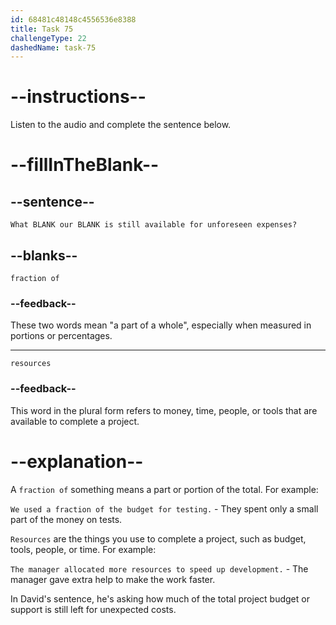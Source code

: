 ```yaml
---
id: 68481c48148c4556536e8388
title: Task 75
challengeType: 22
dashedName: task-75
---
```


<!-- (audio) David: What fraction of our resources is still available for unforeseen expenses? -->

# --instructions--

Listen to the audio and complete the sentence below.

# --fillInTheBlank--

## --sentence--

`What BLANK our BLANK is still available for unforeseen expenses?`

## --blanks--

`fraction of`

### --feedback--

These two words mean "a part of a whole", especially when measured in portions or percentages.

---

`resources`

### --feedback--

This word in the plural form refers to money, time, people, or tools that are available to complete a project.

# --explanation--

A `fraction of` something means a part or portion of the total. For example:

`We used a fraction of the budget for testing.` - They spent only a small part of the money on tests.

`Resources` are the things you use to complete a project, such as budget, tools, people, or time. For example:

`The manager allocated more resources to speed up development.` - The manager gave extra help to make the work faster.

In David's sentence, he's asking how much of the total project budget or support is still left for unexpected costs.
